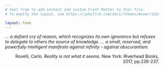 ```yaml
---
# Feel free to add content and custom Front Matter to this file.
# To modify the layout, see https://jekyllrb.com/docs/themes/#overriding-theme-defaults

layout: home
---
```

_... a defiant cry of reason, which recognizes its own ignorance but refuses to delegate to others the source of knowledge.
... a small, reserved, and powerfully intelligent manifesto against infinity - against obscurantism._
<p align="right">Rovelli, Carlo. <i>Reality is not what it seems</i>. New York: Riverhead Books, 2017, pp.236-237.</p>
